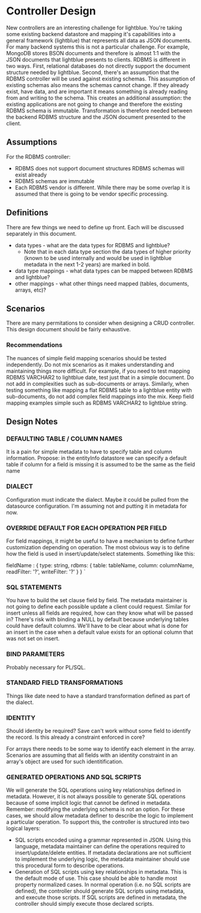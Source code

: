 # Controller Design
New controllers are an interesting challenge for lightblue.  You're taking some existing backend datastore and mapping it's capabilities into a general framework (lightblue) that represents all data as JSON documents.  For many backend systems this is not a particular challenge.  For example, MongoDB stores BSON documents and therefore is almost 1:1 with the JSON documents that lightblue presents to clients.  RDBMS is different in two ways.  First, relational databases do not directly support the document structure needed by lightblue.  Second, there's an assumption that the RDBMS controller will be used against existing schemas.  This assumption of existing schemas also means the schemas cannot change.  If they already exist, have data, and are important it means something is already reading from and writing to the schema.  This creates an additional assumption:  the existing applications are not going to change and therefore the existing RDBMS schema is immutable.  Transformation is therefore needed between the backend RDBMS structure and the JSON document presented to the client.

## Assumptions
For the RDBMS controller:
* RDBMS does not support document structures
RDBMS schemas will exist already
* RDBMS schemas are immutable
* Each RDBMS vendor is different.  While there may be some overlap it is assumed that there is going to be vendor specific processing.

## Definitions
There are few things we need to define up front.  Each will be discussed separately in this document.
* data types - what are the data types for RDBMS and lightblue?
    * Note that in each data type section the data types of higher priority (known to be used internally and would be used in lightblue metadata in the next 1-2 years) are marked in bold.
* data type mappings - what data types can be mapped between RDBMS and lightblue?
* other mappings - what other things need mapped (tables, documents, arrays, etc)?

## Scenarios
There are many permitations to consider when designing a CRUD controller.  This design document should be fairly exhaustive.

### Recommendations
The nuances of simple field mapping scenarios should be tested independently.  Do not mix scenarios as it makes understanding and maintaining things more difficult.  For example, if you need to test mapping RDBMS VARCHAR2 to lightblue date, test just that in a simple document.  Do not add in complexities such as sub-documents or arrays.  Similarly, when testing something like mapping a flat RDBMS table to a lightblue entity with sub-documents, do not add complex field mappings into the mix.  Keep field mapping examples simple such as RDBMS VARCHAR2 to lightblue string.

## Design Notes

### DEFAULTING TABLE / COLUMN NAMES
It is a pain for simple metadata to have to specify table and column information.  Propose:
in the entityInfo datastore we can specify a default table
if column for a field is missing it is assumed to be the same as the field name

### DIALECT
Configuration must indicate the dialect.  Maybe it could be pulled from the datasource configuration.  I'm assuming not and putting it in metadata for now.

### OVERRIDE DEFAULT FOR EACH OPERATION PER FIELD
For field mappings, it might be useful to have a mechanism to define further customization depending on operation. The most obvious way is to define how the field is used in insert/update/select statements. Something like this:

fieldName : {
  type: string,
  rdbms: {
      table: tableName,
      column: columnName,
      readFilter: '?',
      writeFilter: '?'
  }
}
`       
### SQL STATEMENTS
You have to build the set clause field by field.  The metadata maintainer is not going to define each possible update a client could request.  Similar for insert unless all fields are required, how can they know what will be passed in?  There's risk with binding a NULL by default because underlying tables could have default columns.  We'll have to be clear about what is done for an insert in the case when a default value exists for an optional column that was not set on insert.

### BIND PARAMETERS
Probably necessary for PL/SQL.

### STANDARD FIELD TRANSFORMATIONS
Things like date need to have a standard transformation defined as part of the dialect.

### IDENTITY
Should identity be required?  Save can't work without some field to identify the record.  Is this already a constraint enforced in core?

For arrays there needs to be some way to identify each element in the array.  Scenarios are assuming that all fields with an identity constraint in an array's object are used for such identitification.


### GENERATED OPERATIONS AND SQL SCRIPTS
We will generate the SQL operations using key relationships defined in metadata. However, it is not always possible to generate SQL operations because of some implicit logic that cannot be defined in metadata. Remember: modifying the underlying schema is not an option. For these cases, we should allow metadata definer to describe the logic to implement a particular operation. To support this, the controller is structured into two logical layers:
  * SQL scripts encoded using a grammar represented in JSON. Using this language, metadata maintainer can define the operations required to insert/update/delete entities. If metadata declarations are not sufficient to implement the underlying logic, the metadata maintainer should use this procedural form to describe operations.
  * Generation of SQL scripts using key relationships in metadata. This is the default mode of use. This case should be able to handle most property normalized cases.
In normal operation (i.e. no SQL scripts are defined), the controller should generate SQL scripts using metadata, and execute those scripts. If SQL scripts are defined in metadata, the controller should simply execute those declared scripts.
